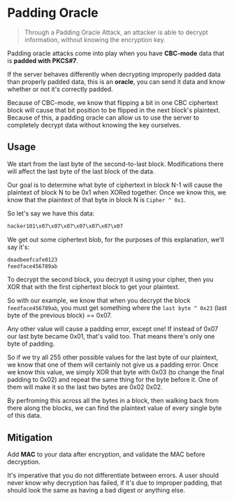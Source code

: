 # Padding Oracle

> Through a Padding Oracle Attack, an attacker is able to decrypt information, without knowing the encryption key.

Padding oracle attacks come into play when you have __CBC-mode__ data that is __padded with PKCS#7__.

If the server behaves differently when decrypting improperly padded data than properly padded data, this is an __oracle__, you can send it data and know whether or not it's correctly padded.

Because of CBC-mode, we know that flipping a bit in one CBC ciphertext block will cause that bit position to be flipped in the next block's plaintext. Because of this, a padding oracle can allow us to use the server to completely decrypt data without knowing the key ourselves.

## Usage

We start from the last byte of the second-to-last block. Modifications there will affect the last byte of the last block of the data.

Our goal is to determine what byte of ciphertext in block N-1 will cause the plaintext of block N to be 0x1 when XORed together. Once we know this, we know that the plaintext of that byte in block N is `Cipher ^ 0x1`.

So let's say we have this data:

```txt
hacker101\x07\x07\x07\x07\x07\x07\x07
```

We get out some ciphertext blob, for the purposes of this explanation, we'll say it's:

```txt
deadbeefcafe0123
feedface456789ab
```

To decrypt the second block, you decrypt it using your cipher, then you XOR that with the first ciphertext block to get your plaintext.

So with our example, we know that when you decrypt the block `feedface456789ab`, you must get something where the `last byte ^ 0x23` (last byte of the previous block) == 0x07.

Any other value will cause a padding error, except one! If instead of 0x07 our last byte became 0x01, that's valid too. That means there's only one byte of padding.

So if we try all 255 other possible values for the last byte of our plaintext, we know that one of them will certainly not give us a padding error. Once we know this value, we simply XOR that byte with 0x03 (to change the final padding to 0x02) and repeat the same thing for the byte before it. One of them will make it so the last two bytes are 0x02 0x02.

By perfroming this across all the bytes in a block, then walking back from there along the blocks, we can find the plaintext value of every single byte of this data.

## Mitigation

Add __MAC__ to your data after encryption, and validate the MAC before decryption.

It's imperative that you do not differentiate between errors. A user should never know why decryption has failed, if it's due to improper padding, that should look the same as having a bad digest or anything else.
